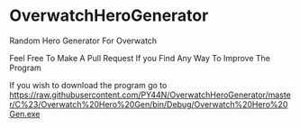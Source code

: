 # OverwatchHeroGenerator
Random Hero Generator For Overwatch

Feel Free To Make A Pull Request If you Find Any Way To Improve The Program

If you wish to download the program go to https://raw.githubusercontent.com/PY44N/OverwatchHeroGenerator/master/C%23/Overwatch%20Hero%20Gen/bin/Debug/Overwatch%20Hero%20Gen.exe